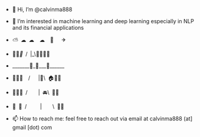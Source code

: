 - 👋 Hi, I’m @calvinma888
- 👀 I’m interested in machine learning and deep learning especially in NLP and its financial applications

- ⁣⛅ ☁ ☁  ☁  🚁   ✈
- 🏢🏤_🏬_ / |_\🏫🏢🌳🌳
- \_\_\_\_\_\_\_🚋_🚗\_\_\_🚕\_\_\_\_\_\_
- 🏡⁣🏥🏦  /   |🚖\ 🏠🌳🏡
- 🏡🏡🏪 /    | 🚘\ 🏪🏨
- 💒 🏨 /     |    \ 🏡🏩

- 📫 How to reach me: feel free to reach out via email at calvinma888 (at] gmail [dot) com

<!---
calvinma888/calvinma888 is a ✨ special ✨ repository because its `README.md` (this file) appears on your GitHub profile.
You can click the Preview link to take a look at your changes.
--->
